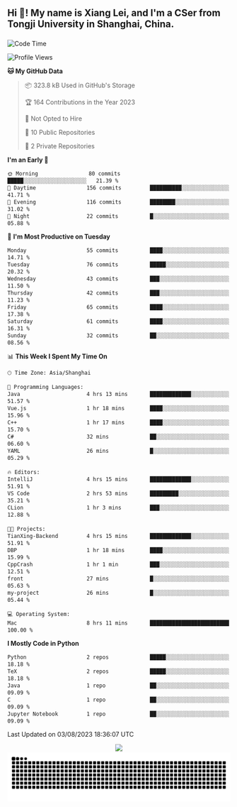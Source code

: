 <h2 align="left">Hi 👋! My name is Xiang Lei, and I'm a CSer from Tongji University in Shanghai, China.</h2>

###

<!--START_SECTION:waka-->
![Code Time](http://img.shields.io/badge/Code%20Time-98%20hrs%2042%20mins-blue)

![Profile Views](http://img.shields.io/badge/Profile%20Views-76-blue)

**🐱 My GitHub Data** 

> 📦 323.8 kB Used in GitHub's Storage 
 > 
> 🏆 164 Contributions in the Year 2023
 > 
> 🚫 Not Opted to Hire
 > 
> 📜 10 Public Repositories 
 > 
> 🔑 2 Private Repositories 
 > 
**I'm an Early 🐤** 

```text
🌞 Morning                80 commits          █████░░░░░░░░░░░░░░░░░░░░   21.39 % 
🌆 Daytime                156 commits         ██████████░░░░░░░░░░░░░░░   41.71 % 
🌃 Evening                116 commits         ████████░░░░░░░░░░░░░░░░░   31.02 % 
🌙 Night                  22 commits          █░░░░░░░░░░░░░░░░░░░░░░░░   05.88 % 
```
📅 **I'm Most Productive on Tuesday** 

```text
Monday                   55 commits          ████░░░░░░░░░░░░░░░░░░░░░   14.71 % 
Tuesday                  76 commits          █████░░░░░░░░░░░░░░░░░░░░   20.32 % 
Wednesday                43 commits          ███░░░░░░░░░░░░░░░░░░░░░░   11.50 % 
Thursday                 42 commits          ███░░░░░░░░░░░░░░░░░░░░░░   11.23 % 
Friday                   65 commits          ████░░░░░░░░░░░░░░░░░░░░░   17.38 % 
Saturday                 61 commits          ████░░░░░░░░░░░░░░░░░░░░░   16.31 % 
Sunday                   32 commits          ██░░░░░░░░░░░░░░░░░░░░░░░   08.56 % 
```


📊 **This Week I Spent My Time On** 

```text
🕑︎ Time Zone: Asia/Shanghai

💬 Programming Languages: 
Java                     4 hrs 13 mins       █████████████░░░░░░░░░░░░   51.57 % 
Vue.js                   1 hr 18 mins        ████░░░░░░░░░░░░░░░░░░░░░   15.96 % 
C++                      1 hr 17 mins        ████░░░░░░░░░░░░░░░░░░░░░   15.70 % 
C#                       32 mins             ██░░░░░░░░░░░░░░░░░░░░░░░   06.60 % 
YAML                     26 mins             █░░░░░░░░░░░░░░░░░░░░░░░░   05.29 % 

🔥 Editors: 
IntelliJ                 4 hrs 15 mins       █████████████░░░░░░░░░░░░   51.91 % 
VS Code                  2 hrs 53 mins       █████████░░░░░░░░░░░░░░░░   35.21 % 
CLion                    1 hr 3 mins         ███░░░░░░░░░░░░░░░░░░░░░░   12.88 % 

🐱‍💻 Projects: 
TianXing-Backend         4 hrs 15 mins       █████████████░░░░░░░░░░░░   51.91 % 
DBP                      1 hr 18 mins        ████░░░░░░░░░░░░░░░░░░░░░   15.99 % 
CppCrash                 1 hr 1 min          ███░░░░░░░░░░░░░░░░░░░░░░   12.51 % 
front                    27 mins             █░░░░░░░░░░░░░░░░░░░░░░░░   05.63 % 
my-project               26 mins             █░░░░░░░░░░░░░░░░░░░░░░░░   05.44 % 

💻 Operating System: 
Mac                      8 hrs 11 mins       █████████████████████████   100.00 % 
```

**I Mostly Code in Python** 

```text
Python                   2 repos             █████░░░░░░░░░░░░░░░░░░░░   18.18 % 
TeX                      2 repos             █████░░░░░░░░░░░░░░░░░░░░   18.18 % 
Java                     1 repo              ██░░░░░░░░░░░░░░░░░░░░░░░   09.09 % 
C                        1 repo              ██░░░░░░░░░░░░░░░░░░░░░░░   09.09 % 
Jupyter Notebook         1 repo              ██░░░░░░░░░░░░░░░░░░░░░░░   09.09 % 
```




 Last Updated on 03/08/2023 18:36:07 UTC
<!--END_SECTION:waka-->

<div align="center">
  <img src="https://github-readme-stats.vercel.app/api?username=Lei00764&show_icons=true&theme=radical" />
 </div>

 <div align="center">

<picture>
  <source media="(prefers-color-scheme: dark)" srcset="https://raw.githubusercontent.com/Lei00764/Lei00764/output/github-contribution-grid-snake-dark.svg">
  <source media="(prefers-color-scheme: light)" srcset="https://raw.githubusercontent.com/Lei00764/Lei00764/output/github-contribution-grid-snake.svg">
  <img alt="github contribution grid snake animation" src="https://raw.githubusercontent.com/Lei00764/Lei00764/output/github-contribution-grid-snake.svg">
</picture>

</div>




